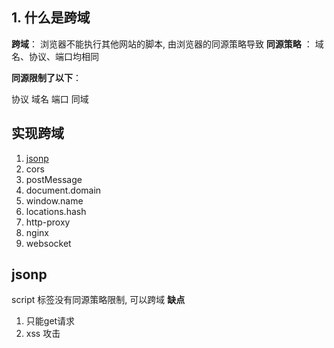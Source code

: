 ## 1. 什么是跨域
**跨域**： 浏览器不能执行其他网站的脚本, 由浏览器的同源策略导致
**同源策略** ： 域名、协议、端口均相同

**同源限制了以下**： 
  





协议 域名 端口 同域


## 实现跨域
1. [jsonp](#jsonp)
2. cors
3. postMessage
4. document.domain
5. window.name
6. locations.hash
7. http-proxy
8. nginx
9. websocket

## jsonp
script 标签没有同源策略限制, 可以跨域
**缺点** 
1. 只能get请求
2. xss 攻击